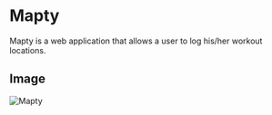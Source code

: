 # Mapty

Mapty is a web application that allows a user to log his/her workout locations.

## Image

![Mapty](https://repository-images.githubusercontent.com/418145572/8c488905-acea-4a13-84b8-aa2c9d1b466a)
